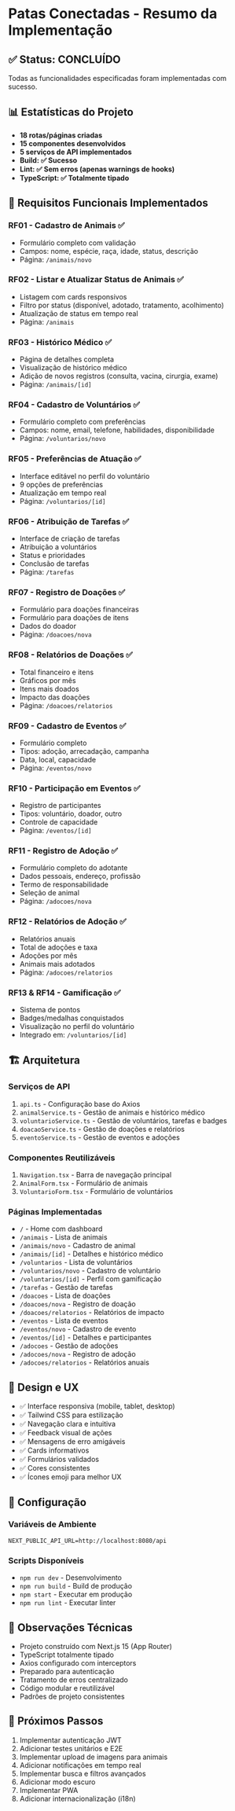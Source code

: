 # Patas Conectadas - Resumo da Implementação

## ✅ Status: CONCLUÍDO

Todas as funcionalidades especificadas foram implementadas com sucesso.

## 📊 Estatísticas do Projeto

- **18 rotas/páginas criadas**
- **15 componentes desenvolvidos**
- **5 serviços de API implementados**
- **Build: ✅ Sucesso**
- **Lint: ✅ Sem erros (apenas warnings de hooks)**
- **TypeScript: ✅ Totalmente tipado**

## 🎯 Requisitos Funcionais Implementados

### RF01 - Cadastro de Animais ✅
- Formulário completo com validação
- Campos: nome, espécie, raça, idade, status, descrição
- Página: `/animais/novo`

### RF02 - Listar e Atualizar Status de Animais ✅
- Listagem com cards responsivos
- Filtro por status (disponível, adotado, tratamento, acolhimento)
- Atualização de status em tempo real
- Página: `/animais`

### RF03 - Histórico Médico ✅
- Página de detalhes completa
- Visualização de histórico médico
- Adição de novos registros (consulta, vacina, cirurgia, exame)
- Página: `/animais/[id]`

### RF04 - Cadastro de Voluntários ✅
- Formulário completo com preferências
- Campos: nome, email, telefone, habilidades, disponibilidade
- Página: `/voluntarios/novo`

### RF05 - Preferências de Atuação ✅
- Interface editável no perfil do voluntário
- 9 opções de preferências
- Atualização em tempo real
- Página: `/voluntarios/[id]`

### RF06 - Atribuição de Tarefas ✅
- Interface de criação de tarefas
- Atribuição a voluntários
- Status e prioridades
- Conclusão de tarefas
- Página: `/tarefas`

### RF07 - Registro de Doações ✅
- Formulário para doações financeiras
- Formulário para doações de itens
- Dados do doador
- Página: `/doacoes/nova`

### RF08 - Relatórios de Doações ✅
- Total financeiro e itens
- Gráficos por mês
- Itens mais doados
- Impacto das doações
- Página: `/doacoes/relatorios`

### RF09 - Cadastro de Eventos ✅
- Formulário completo
- Tipos: adoção, arrecadação, campanha
- Data, local, capacidade
- Página: `/eventos/novo`

### RF10 - Participação em Eventos ✅
- Registro de participantes
- Tipos: voluntário, doador, outro
- Controle de capacidade
- Página: `/eventos/[id]`

### RF11 - Registro de Adoção ✅
- Formulário completo do adotante
- Dados pessoais, endereço, profissão
- Termo de responsabilidade
- Seleção de animal
- Página: `/adocoes/nova`

### RF12 - Relatórios de Adoção ✅
- Relatórios anuais
- Total de adoções e taxa
- Adoções por mês
- Animais mais adotados
- Página: `/adocoes/relatorios`

### RF13 & RF14 - Gamificação ✅
- Sistema de pontos
- Badges/medalhas conquistados
- Visualização no perfil do voluntário
- Integrado em: `/voluntarios/[id]`

## 🏗️ Arquitetura

### Serviços de API
1. `api.ts` - Configuração base do Axios
2. `animalService.ts` - Gestão de animais e histórico médico
3. `voluntarioService.ts` - Gestão de voluntários, tarefas e badges
4. `doacaoService.ts` - Gestão de doações e relatórios
5. `eventoService.ts` - Gestão de eventos e adoções

### Componentes Reutilizáveis
1. `Navigation.tsx` - Barra de navegação principal
2. `AnimalForm.tsx` - Formulário de animais
3. `VoluntarioForm.tsx` - Formulário de voluntários

### Páginas Implementadas
- `/` - Home com dashboard
- `/animais` - Lista de animais
- `/animais/novo` - Cadastro de animal
- `/animais/[id]` - Detalhes e histórico médico
- `/voluntarios` - Lista de voluntários
- `/voluntarios/novo` - Cadastro de voluntário
- `/voluntarios/[id]` - Perfil com gamificação
- `/tarefas` - Gestão de tarefas
- `/doacoes` - Lista de doações
- `/doacoes/nova` - Registro de doação
- `/doacoes/relatorios` - Relatórios de impacto
- `/eventos` - Lista de eventos
- `/eventos/novo` - Cadastro de evento
- `/eventos/[id]` - Detalhes e participantes
- `/adocoes` - Gestão de adoções
- `/adocoes/nova` - Registro de adoção
- `/adocoes/relatorios` - Relatórios anuais

## 🎨 Design e UX

- ✅ Interface responsiva (mobile, tablet, desktop)
- ✅ Tailwind CSS para estilização
- ✅ Navegação clara e intuitiva
- ✅ Feedback visual de ações
- ✅ Mensagens de erro amigáveis
- ✅ Cards informativos
- ✅ Formulários validados
- ✅ Cores consistentes
- ✅ Ícones emoji para melhor UX

## 🔧 Configuração

### Variáveis de Ambiente
```
NEXT_PUBLIC_API_URL=http://localhost:8080/api
```

### Scripts Disponíveis
- `npm run dev` - Desenvolvimento
- `npm run build` - Build de produção
- `npm start` - Executar em produção
- `npm run lint` - Executar linter

## 📝 Observações Técnicas

- Projeto construído com Next.js 15 (App Router)
- TypeScript totalmente tipado
- Axios configurado com interceptors
- Preparado para autenticação
- Tratamento de erros centralizado
- Código modular e reutilizável
- Padrões de projeto consistentes

## 🚀 Próximos Passos

1. Implementar autenticação JWT
2. Adicionar testes unitários e E2E
3. Implementar upload de imagens para animais
4. Adicionar notificações em tempo real
5. Implementar busca e filtros avançados
6. Adicionar modo escuro
7. Implementar PWA
8. Adicionar internacionalização (i18n)
